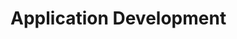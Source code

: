 # Application Development

# 

[](https://software.intel.com/sites/default/files/managed/49/b0/wr_pulsar_linux_software_development_guide_70.pdf)
